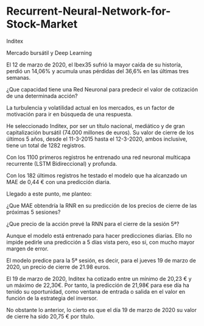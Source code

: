 # Recurrent-Neural-Network-for-Stock-Market
Inditex

Mercado bursátil y Deep Learning

El 12 de marzo de 2020, el Ibex35  sufrió la mayor caída de su historía, perdió un 14,06% y acumula unas pérdidas del 36,6% en las últimas tres semanas. 

¿Que capacidad tiene una Red Neuronal para predecir el valor de cotización de una determinada acción?

La turbulencia y volatilidad actual en los mercados, es un factor de motivación para ir en búsqueda de una respuesta. 

He seleccionado Inditex, por ser un título nacional, mediático y de gran capitalización bursátil (74.000 millones de euros). Su valor de cierre de los últimos 5 años, desde el 11-3-2015 hasta el 12-3-2020, ambos inclusive, tiene un total de 1282 registros.

Con los 1100 primeros registros he entrenado una red neuronal multicapa recurrente (LSTM Bidireccional) y profunda. 

Con los 182 últimos registros he testado el modelo que ha alcanzado un MAE de 0,44 € con una predicción diaria.

Llegado a este punto, me planteo:

 
¿Que MAE obtendría la RNR en su predicción de los precios de cierre de las próximas 5 sesiones?

¿Que precio de la acción prevé la RNN para el cierre de la sesión 5ª?


Aunque el modelo está entrenado para hacer predicciones diarias. Ello no impide pedirle una predicción a 5 días vista pero, eso si, con mucho mayor margen de error.

El modelo predice para la 5ª sesión, es decir, para el jueves 19 de marzo de 2020, un precio de cierre de 21.98 euros. 


El 19 de marzo de 2020, Inditex ha cotizado entre un mínimo de 20,23 € y un máximo de 22,30€. Por tanto, la predicción de 21,98€  para ese día ha tenido su oportunidad, como ventana de entrada o salida en el valor en función de la estrategia del inversor.

No obstante lo anterior, lo cierto es que el día 19 de marzo de 2020 su valor de cierre ha sido 20,75 € por título.
